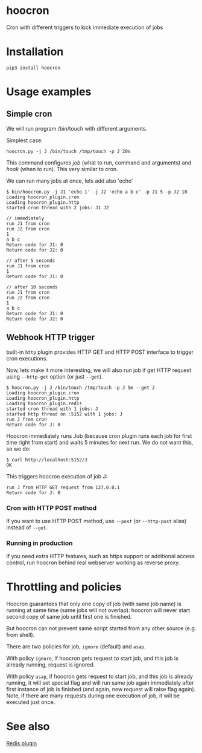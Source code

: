 # hoocron
Cron with different triggers to kick immediate execution of jobs

# Installation
~~~
pip3 install hoocron
~~~

# Usage examples

## Simple cron
We will run program /bin/touch with different arguments.

Simplest case:
~~~
hoocron.py -j J /bin/touch /tmp/touch -p J 20s
~~~

This command configures *job* (what to run, command and arguments) and *hook* (when to run). This very similar to cron.

We can run many jobs at once, lets add also 'echo'


~~~
$ bin/hoocron.py -j J1 'echo 1' -j J2 'echo a b c' -p J1 5 -p J2 10
Loading hoocron_plugin.cron
Loading hoocron_plugin.http
started cron thread with 2 jobs: J1 J2

// immediately
run J1 from cron
run J2 from cron
1
a b c
Return code for J1: 0
Return code for J2: 0

// after 5 seconds
run J1 from cron
1
Return code for J1: 0

// after 10 seconds
run J1 from cron
run J2 from cron
1
a b c
Return code for J1: 0
Return code for J2: 0
~~~


## Webhook HTTP trigger

built-in `http` plugin provides HTTP GET and HTTP POST interface to trigger cron executions.

Now, lets make it more interesting, we will also run job if get HTTP request using `--http-get` option (or just `--get`).

~~~
$ hoocron.py -j J /bin/touch /tmp/touch -p J 5m --get J
Loading hoocron_plugin.cron
Loading hoocron_plugin.http
Loading hoocron_plugin.redis
started cron thread with 1 jobs: J
started http thread on :5152 with 1 jobs: J
run J from cron
Return code for J: 0
~~~

Hoocron immediately runs Job (because cron plugin runs each job for first time right from start) and waits 5 minutes for next run. We do not want this, so we do:

~~~
$ curl http://localhost:5152/J
OK
~~~
This triggers hoocron execution of job J:
~~~
run J from HTTP GET request from 127.0.0.1
Return code for J: 0
~~~

### Cron with HTTP POST method
If you want to use HTTP POST method, use `--post` (or `--http-post` alias) instead of `--get`.

### Running in production
If you need extra HTTP features, such as https support or additional access control, run hoocron behind real webserver working as reverse proxy.

# Throttling and policies
Hoocron guarantees that only one copy of job (with same job name) is running at same time (same jobs will not overlap): hoocron will never start second copy of same job until first one is finished. 

But hoocron can not prevent same script started from any other source (e.g. from shell).

There are two policies for job, `ignore` (default) and `asap`. 

With policy `ignore`, if hoocron gets request to start job, and this job is already running, request is ignored.

With policy `asap`, if hoocron gets request to start job, and this job is already running, it will set special flag and will run same job again immediately after first instance of job is finished (and again, new request will raise flag again). Note, if there are many requests during one execution of job, it will be executed just once. 


# See also

[Redis plugin](https://github.com/yaroslaff/hoocron-plugin-redis)
